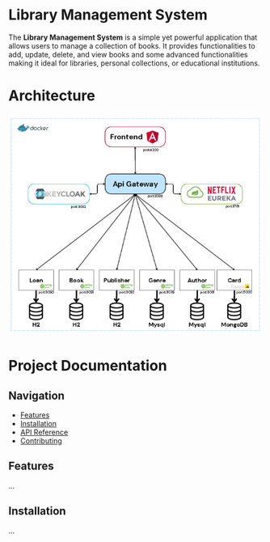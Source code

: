 # Library Management System

The **Library Management System** is a simple yet powerful application that allows users to manage a collection of books. It provides functionalities to add, update, delete, and view books and some advanced functionalities making it ideal for libraries, personal collections, or educational institutions.

# Architecture 
![Alt Text Description](diagramprojet.png)


# Project Documentation

## Navigation
- [Features](#features)
- [Installation](#installation)
- [API Reference](#api-reference)
- [Contributing](Genre.md)

<a name="features"></a>
## Features
...

<a name="installation"></a>
## Installation
...
